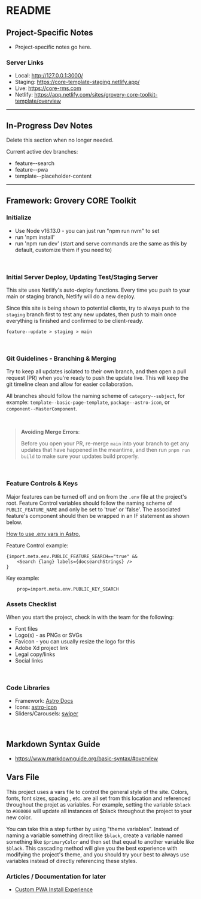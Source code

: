 # README

## Project-Specific Notes
* Project-specific notes go here.

### Server Links
* Local: http://127.0.0.1:3000/
* Staging: https://core-template-staging.netlify.app/
* Live: https://core-rms.com
* Netlify: https://app.netlify.com/sites/grovery-core-toolkit-template/overview


---


## In-Progress Dev Notes
Delete this section when no longer needed.

Current active dev branches:
* feature--search
* feature--pwa
* template--placeholder-content


---


## Framework: Grovery CORE Toolkit


### Initialize
* Use Node v16.13.0 - you can just run "npm run nvm" to set
* run 'npm install'
* run 'npm run dev' (start and serve commands are the same as this by default, customize them if you need to)

<br/>

### Initial Server Deploy, Updating Test/Staging Server
This site uses Netlify's auto-deploy functions.  Every time you push to your main or staging branch, Netlify will do a new deploy.  

Since this site is being shown to potential clients, try to always push to the `staging` branch first to test any new updates, then push to main once everything is finished and confirmed to be client-ready.

`feature--update > staging > main`

<br/>

### Git Guidelines - Branching & Merging
Try to keep all updates isolated to their own branch, and then open a pull request (PR) when you're ready to push the update live.  This will keep the git timeline clean and allow for easier collaboration.

All branches should follow the naming scheme of `category--subject`, for example: `template--basic-page-template`, `package--astro-icon`, or `component--MasterComponent`.  

<br/>

>**Avoiding Merge Errors**: 
>
>Before you open your PR, re-merge `main` into your branch to get any updates that have happened in the meantime, and then run `pnpm run build` to make sure your updates build properly.  

<br/>

### Feature Controls & Keys
Major features can be turned off and on from the `.env` file at the project's root.  Feature Control variables should follow the naming scheme of `PUBLIC_FEATURE_NAME` and only be set to 'true' or 'false'.  The associated feature's component should then be wrapped in an IF statement as shown below.

[How to use .env vars in Astro.](https://docs.astro.build/en/guides/environment-variables/)

Feature Control example:
```
{import.meta.env.PUBLIC_FEATURE_SEARCH=="true" &&
	<Search {lang} labels={docsearchStrings} />
}
```

Key example:
```
	prop=import.meta.env.PUBLIC_KEY_SEARCH
```

### Assets Checklist
When you start the project, check in with the team for the following:
* Font files
* Logo(s) - as PNGs or SVGs
* Favicon - you can usually resize the logo for this
* Adobe Xd project link
* Legal copy/links
* Social links

<br/>

### Code Libraries
* Framework: [Astro Docs](https://github.com/withastro/docs)
* Icons: [astro-icon](https://github.com/natemoo-re/astro-icon#readme)
* Sliders/Carousels: [swiper](https://swiperjs.com/)

<br/>

## Markdown Syntax Guide
* https://www.markdownguide.org/basic-syntax/#overview

## Vars File
This project uses a vars file to control the general style of the site.  Colors, fonts, font sizes, spacing , etc. are all set from this location and referenced throughout the projet as variables.  For example, setting the variable `$black` to `#000000` will update all instances of $black throughout the project to your new color.  

You can take this a step further by using "theme variables".  Instead of naming a variable something direct like `$black`, create a variable named something like `$primaryColor` and then set that equal to another variable like `$black`.  This cascading method will give you the best experience with modifying the project's theme, and you should try your best to always use variables instead of directly referencing these styles.


### Articles / Documentation for later
- [Custom PWA Install Experience ](https://web.dev/customize-install/)